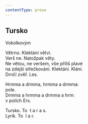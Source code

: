 ```yaml
---
contentType: prose
---
```


## Tursko

Vokolkovým

Větrno. Klektání větví.  
Verš ne. Natožpak věty.  
Ne větou, ne veršem, vše příliš plavé  
na zdejší střečkování. Klektání. Klání.  
Drnčí zvěř. Les.

Hrmma a drmma, hrmma a drmma:  
pole.  
Drmma a hrmma a drmma a hrm:  
v polích Ers.

Tursko. To  t a r a s.  
Lyrik. To  l a r.
